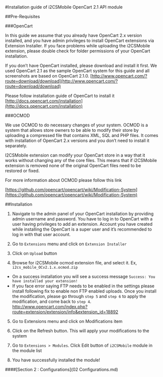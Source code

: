 #Installation guide of i2CSMobile OpenCart 2.1 API module

##Pre-Requisites

###OpenCart

In this guide we assume that you already have OpenCart 2.x version installed, and you have admin privileges to install OpenCart extensions via Extension Installer. If you face problems while uploading the i2CSMobile extension, please double check for folder permissions of your OpenCart installation.

If you don’t have OpenCart installed, please download and install it first. We used OpenCart 2.1 as the sample OpenCart system for this guide and all screenshots are based on OpenCart 2.1.0.
[http://www.opencart.com/?route=download/download](http://www.opencart.com/?route=download/download)

Please follow installation guide of OpenCart to install it
[http://docs.opencart.com/installation](http://docs.opencart.com/installation) 


###OCMOD

We use OCMOD to do necessary changes of your system. OCMOD is a system that allows store owners to be able to modify their store by uploading a compressed file that contains XML, SQL and PHP files. It comes with installation of OpenCart 2.x versions and you don’t need to install it separately.

I2CSMobile extension can modify your OpenCart store in a way that it works without changing any of the core files. This means that if i2CSMobile extension is removed none of the original OpenCart files need to be restored or fixed.

For more information about OCMOD please follow this link

[https://github.com/opencart/opencart/wiki/Modification-System](https://github.com/opencart/opencart/wiki/Modification-System)


##Installation

1. Navigate to the admin panel of your OpenCart installation by providing admin username and password. You have to log in to OpenCart with a user having privileges to add an extension. Account you have created while installing the OpenCart is a super user and it’s recommended to log in with that user account.

2. Go to `Extensions` menu and click on `Extension Installer`

3.	Click on `Upload` button

4.	Browse for i2CSMobile ocmod extension file, and select it. Ex, `i2cs_mobile_OCv2.1.x.ocmod.zip`
  * On a success installation you will see a success message `Success: You have installed your extension!`
  * If you face error saying FTP needs to be enabled in the settings please install following fix to enable non FTP enabled uploads. Once you install the modification, please go through `step 5` and `step 6` to apply the modification, and come back to `step 4`. http://www.opencart.com/index.php?route=extension/extension/info&extension_id=18892 

5.	Go to Extensions menu and click on Modifications item

6.	Click on the Refresh  button. This will apply your modifications to the system

7.	Go to `Extensions > Modules`. Click Edit button of `i2CSMobile` module in the module list 

8.	You have successfully installed the module!


####[Section 2 : Configurations](02 Configurations.md) 
